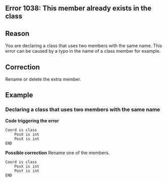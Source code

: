 
## Error 1038: This member already exists in the class
			



<a name="NOTE1"></a>
<a name="NOTE1_1"></a>


## Reason
<a name="reason_ELTTEXTE000084"></a>
You are declaring a class that uses two members with the same name. This error can be caused by a typo in the name of a class member for example.

<a name="NOTE2"></a>
<a name="NOTE2_1"></a>


## Correction
<a name="correction_ELTTEXTE000108"></a>
Rename or delete the extra member.

<a name="NOTE3"></a>
<a name="NOTE3_1"></a>


## Example
<a name="example_ELTTEXTE000132"></a>


### Declaring a class that uses two members with the same name
<a name="declaring_class_that_uses_two_members_with_the_same_name_ELTPARAGRAPHE000025"></a>

**Code triggering the error** 


```wl
Coord is class
	PosX is int
	PosX is int
END
```


 
**Possible correction**
Rename one of the members.


```wl
Coord is class
	PosX is int
	PosY is int
END
```




